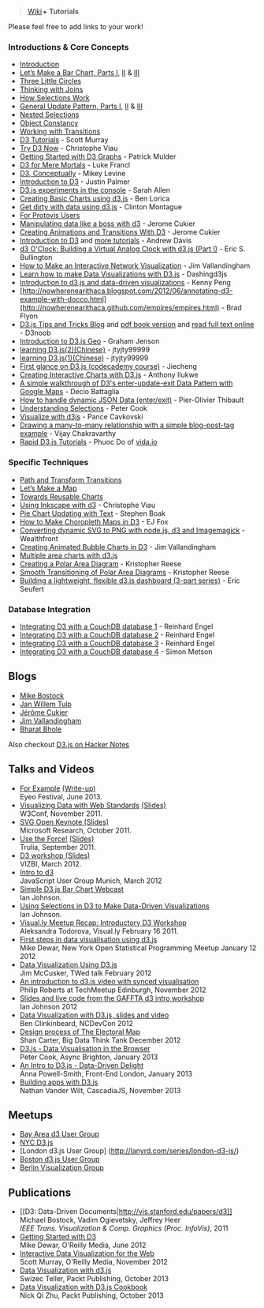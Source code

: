 > [Wiki](Home) ▸ **Tutorials**

Please feel free to add links to your work!

### Introductions & Core Concepts

* [Introduction](http://mbostock.github.com/d3/)
* [Let’s Make a Bar Chart, Parts I](http://bost.ocks.org/mike/bar/), [II](http://bost.ocks.org/mike/bar/2/) & [III](http://bost.ocks.org/mike/bar/3/)
* [Three Little Circles](http://mbostock.github.com/d3/tutorial/circle.html)
* [Thinking with Joins](http://bost.ocks.org/mike/join/)
* [How Selections Work](http://bost.ocks.org/mike/selection/)
* [General Update Pattern, Parts I](http://bl.ocks.org/mbostock/3808218), [II](http://bl.ocks.org/mbostock/3808221) & [III](http://bl.ocks.org/mbostock/3808234)
* [Nested Selections](http://bost.ocks.org/mike/nest/)
* [Object Constancy](http://bost.ocks.org/mike/constancy/)
* [Working with Transitions](http://bost.ocks.org/mike/transition/)
* [D3 Tutorials](http://alignedleft.com/tutorials/d3/) - Scott Murray
* [Try D3 Now](http://christopheviau.com/d3_tutorial/) - Christophe Viau
* [Getting Started with D3 Graphs](http://thinkingonthinking.com/Getting-Started-With-D3/) - Patrick Mulder
* [D3 for Mere Mortals](http://www.recursion.org/d3-for-mere-mortals/) - Luke Francl
* [D3, Conceptually](http://code.hazzens.com/d3tut/) - Mikey Levine
* [Introduction to D3](http://dealloc.me/2011/06/24/d3-is-not-a-graphing-library.html) - Justin Palmer
* [D3.js experiments in the console](http://www.ultrasaurus.com/sarahblog/2012/03/d3-js-experiments-in-the-console/) - Sarah Allen
* [Creating Basic Charts using d3.js](http://www.verisi.com/resources/d3-tutorial-basic-charts.htm) - Ben Lorica
* [Get dirty with data using d3.js](http://2011.12devsofxmas.co.uk/2012/01/data-visualisation/) - Clinton Montague
* [For Protovis Users](http://mbostock.github.com/d3/tutorial/protovis.html)
* [Manipulating data like a boss with d3](http://www.jeromecukier.net/blog/2012/05/28/manipulating-data-like-a-boss-with-d3/) - Jerome Cukier
* [Creating Animations and Transitions With D3](http://blog.visual.ly/creating-animations-and-transitions-with-d3-js/) - Jerome Cukier
* [Introduction to D3](http://thecodingtutorials.blogspot.com/2012/07/introduction-to-d3.html) and [more tutorials](http://thecodingtutorials.blogspot.com/search/label/D3) - Andrew Davis
* [d3 O'Clock: Building a Virtual Analog Clock with d3.js (Part I)](http://www.ericbullington.com/articles/2012/10/27/d3-oclock) - Eric S. Bullington
* [How to Make an Interactive Network Visualization](http://flowingdata.com/2012/08/02/how-to-make-an-interactive-network-visualization/) - Jim Vallandingham
* [Learn how to make Data Visualizations with D3.js](http://www.dashingd3js.com/) - Dashingd3js
* [Introduction to d3.js and data-driven visualizations](http://www.skillshare.com/Introduction-to-d3js-and-data-driven-visualizations/1912580409) - Kenny Peng
* [http://nowherenearithaca.blogspot.com/2012/06/annotating-d3-example-with-docco.html](http://nowherenearithaca.github.com/empires/empires.html) - Brad Flyon
* [D3.js Tips and Tricks Blog](http://www.d3noob.org/) and [pdf book version](https://leanpub.com/D3-Tips-and-Tricks) and [read full text online](https://leanpub.com/D3-Tips-and-Tricks/read) - D3noob
* [Introduction to D3.js Geo](http://hashbang.co.nz/blog/2013/2/25/d3_js_geo_fun) - Graham Jenson
* [learning D3.js(2)(Chinese)](http://www.d3js.cn/?p=41) - jtyjty99999
* [learning D3.js(1)(Chinese)](http://www.d3js.cn/?p=24) - jtyjty99999
* [First glance on D3.js (codecademy course)](http://www.codecademy.com/courses/web-beginner-en-kcP9b) - Jiecheng
* [Creating Interactive Charts with D3.js](http://blog.ilukwe.com/post/52094586400/creating-interactive-charts-with-d3-js) - Anthony Ilukwe
* [A simple walkthrough of D3's enter-update-exit Data Pattern with Google Maps](http://informatics.unep-wcmc.org/blog/blog/2013/06/18/a-simple-walkthrough-of-d3-s-enter-update-exit-data-pattern-with-google-maps/) - Decio Battaglia
* [How to handle dynamic JSON Data (enter/exit)](http://pothibo.com/2013/09/d3-js-how-to-handle-dynamic-json-data/) - Pier-Olivier Thibault
* [Understanding Selections](http://prcweb.co.uk/lab/selection/) - Peter Cook
* [Visualize with d3js](http://hsilomedus.me/wp-content/uploads/javadayd3/index.html) - Pance Cavkovski
* [Drawing a many-to-many relationship with a simple blog-post-tag example](http://vijayrc.com/vectorclocks/vrc/post/d3) - Vijay Chakravarthy
* [Rapid D3.js Tutorials](http://www.youtube.com/watch?v=xMSykYiq3SY&list=PLRJOPJMJE3OTcg5TNV6ZdbIDbFITu2OXu) - Phuoc Do of [vida.io](http://vida.io)

### Specific Techniques

* [Path and Transform Transitions](http://bost.ocks.org/mike/path/)
* [Let’s Make a Map](http://bost.ocks.org/mike/map/)
* [Towards Reusable Charts](http://bost.ocks.org/mike/chart/)
* [Using Inkscape with d3](http://christopheviau.com/d3_tutorial/d3_inkscape/) - Christophe Viau
* [Pie Chart Updating with Text](http://blog.stephenboak.com/2011/08/07/easy-as-a-pie.html) - Stephen Boak
* [How to Make Choropleth Maps in D3](http://blog.visual.ly/how-to-make-choropleth-maps-in-d3/) - EJ Fox
* [Converting dynamic SVG to PNG with node.js, d3 and Imagemagick](http://eng.wealthfront.com/2011/12/converting-dynamic-svg-to-png-with.html) - Wealthfront
* [Creating Animated Bubble Charts in D3](http://vallandingham.me/bubble_charts_in_d3.html) - Jim Vallandingham
* [Multiple area charts with d3.js](http://tympanus.net/codrops/2012/08/29/multiple-area-charts-with-d3-js/)
* [Creating a Polar Area Diagram](http://kreese.net/blog/2012/08/26/d3-js-creating-a-polar-area-diagram-radial-bar-chart/) - Kristopher Reese
* [Smooth Transitioning of Polar Area Diagrams](http://kreese.net/blog/2013/06/26/d3-js-smooth-transitioning-of-polar-area-diagram/) - Kristopher Reese
* [Building a lightweight, flexible d3.js dashboard (3-part series)](http://ufert.se/user-acquisition/mobile-game-monetization/building-a-lightweight-flexible-d3-js-dashboard-part-1-of-2/) - Eric Seufert

### Database Integration

* [Integrating D3 with a CouchDB database 1](https://github.com/mbostock/d3/wiki/Integrating-D3-with-a-CouchDB-database-1) - Reinhard Engel
* [Integrating D3 with a CouchDB database 2](https://github.com/mbostock/d3/wiki/Integrating-D3-with-a-CouchDB-database-2) - Reinhard Engel
* [Integrating D3 with a CouchDB database 3](https://github.com/mbostock/d3/wiki/Integrating-D3-with-a-CouchDB-database-3) - Reinhard Engel
* [Integrating D3 with a CouchDB database 4](https://github.com/mbostock/d3/wiki/Integrating-D3-with-a-CouchDB-database-4) - Simon Metson

## Blogs

* [Mike Bostock](http://bost.ocks.org/mike/)
* [Jan Willem Tulp](http://www.janwillemtulp.com/category/d3/)
* [Jérôme Cukier](http://www.jeromecukier.net/blog/category/d3/)
* [Jim Vallandingham](http://vallandingham.me/)
* [Bharat Bhole](http://knowledgestockpile.blogspot.com/search/label/D3)

Also checkout [D3.js on Hacker Notes](http://www.thehackernotes.com/mbostock/d3)

## Talks and Videos

* [For Example](https://vimeo.com/channels/544709/69448223) [(Write-up)](http://bost.ocks.org/mike/example/) <br>Eyeo Festival, June 2013.
* [Visualizing Data with Web Standards](http://cdn-smooth.ms-studiosmedia.com/events/W3C/Day2/Web_Standards.mp4) [(Slides)](http://mbostock.github.com/d3/talk/20111116/) <br>W3Conf, November 2011.
* [SVG Open Keynote (Slides)](http://mbostock.github.com/d3/talk/20111018/) <br>Microsoft Research, October 2011.
* [Use the Force!](http://vimeo.com/29458354) [(Slides)](http://mbostock.github.com/d3/talk/20110921/) <br>Trulia, September 2011.
* [D3 workshop (Slides)](http://bost.ocks.org/mike/d3/workshop/)<br>VIZBI, March 2012.
* [Intro to d3](http://webholics.github.com/talk-munichjs-d3/#2.0)<br>JavaScript User Group Munich, March 2012
* [Simple D3.js Bar Chart Webcast](http://enja.org/2011/09/15/simple-d3-js-pie-chart-webcast/)<br>Ian Johnson.
* [Using Selections in D3 to Make Data-Driven Visualizations](http://blog.visual.ly/using-selections-in-d3-to-make-data-driven-visualizations/)<br>Ian Johnson.
* [Visual.ly Meetup Recap: Introductory D3 Workshop](http://blog.visual.ly/visual-ly-meetup-recap-introductory-d3-workshop/)<br>Aleksandra Todorova, Visual.ly February 16 2011.
* [First steps in data visualisation using d3.js](http://vimeo.com/35005701)<br>Mike Dewar, New York Open Statistical Programming Meetup January 12 2012
* [Data Visualization Using D3.js](http://www.ustream.tv/recorded/20313703)<br>Jim McCusker, TWed talk February 2012
* [An introduction to d3.js video with synced visualisation](http://latentflip.github.com/d3/techmeetup)<br>Philip Roberts at TechMeetup Edinburgh, November 2012
* [Slides and live code from the GAFFTA d3 intro workshop](http://enjalot.github.com/intro-d3/gaffta/#/)<br> Ian Johnson 2012
* [Data Visualization with D3.js, slides and video](http://benclinkinbeard.com/talks/2012/NCDevCon/#/)<br>Ben Clinkinbeard, NCDevCon 2012
* [Design process of The Electoral Map](http://shancarter.com/talk/2012/visualized/)<br>Shan Carter, Big Data Think Tank December 2012
* [D3.js - Data Visualisation in the Browser](http://prcweb.co.uk/slides/d3/)<br>Peter Cook, Async Brighton, January 2013
* [An Intro to D3.js - Data-Driven Delight](http://anna.ps/talks/fel/)<br>Anna Powell-Smith, Front-End London, January 2013
* [Building apps with D3.js](http://www.youtube.com/watch?v=hhSlX_r7GZA)<br>Nathan Vander Wilt, CascadiaJS, November 2013

## Meetups

* [Bay Area d3 User Group](http://www.meetup.com/Bay-Area-d3-User-Group/)
* [NYC D3.js](http://www.meetup.com/NYC-D3-JS/)
* [London d3.js User Group] (http://lanyrd.com/series/london-d3-js/)
* [Boston d3.js User Group](http://www.meetup.com/Boston-d3-js-User-Group/)
* [Berlin Visualization Group](http://www.meetup.com/Data-Visualization-Berlin/)

## Publications

* [[D3: Data-Driven Documents|http://vis.stanford.edu/papers/d3]]<br>Michael Bostock, Vadim Ogievetsky, Jeffrey Heer<br>*IEEE Trans. Visualization & Comp. Graphics (Proc. InfoVis)*, 2011
* [Getting Started with D3](http://shop.oreilly.com/product/0636920025429.do)<br>Mike Dewar, O'Reilly Media, June 2012
* [Interactive Data Visualization for the Web](http://ofps.oreilly.com/titles/9781449339739/)<br>Scott Murray, O'Reilly Media, November 2012
* [Data Visualization with d3.js](http://www.packtpub.com/data-visualization-with-d3js/book)<br>Swizec Teller, Packt Publishing, October 2013
* [Data Visualization with D3.js Cookbook](http://www.packtpub.com/data-visualization-with-d3-js-cookbook/book)<br>Nick Qi Zhu, Packt Publishing, October 2013